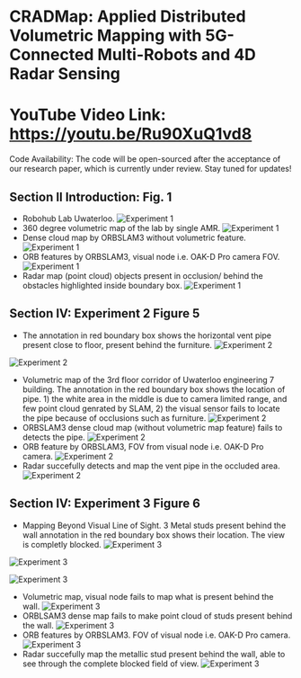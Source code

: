 # CRADMap: Applied Distributed Volumetric Mapping with 5G-Connected Multi-Robots and 4D Radar Sensing
# YouTube Video Link: https://youtu.be/Ru90XuQ1vd8

Code Availability: The code will be open-sourced after the acceptance of our research paper, which is currently under review. Stay tuned for updates!
## Section II Introduction: Fig. 1
- Robohub Lab Uwaterloo.
![Experiment 1](https://github.com/Maaz-qureshi98/Volumetric-Mapping/blob/main/1.1.jpg)
- 360 degree volumetric map of the lab by single AMR.
![Experiment 1](https://github.com/Maaz-qureshi98/Volumetric-Mapping/blob/main/1.2.png)
- Dense cloud map by ORBSLAM3 without volumetric feature. 
![Experiment 1](https://github.com/Maaz-qureshi98/Volumetric-Mapping/blob/main/1.3.png)
- ORB features by ORBSLAM3, visual node i.e. OAK-D Pro camera FOV. 
![Experiment 1](https://github.com/Maaz-qureshi98/Volumetric-Mapping/blob/main/1.4.png)
- Radar map (point cloud) objects present in occlusion/ behind the obstacles highlighted inside boundary box. 
![Experiment 1](https://github.com/Maaz-qureshi98/Volumetric-Mapping/blob/main/1.5.png)


## Section IV: Experiment 2 Figure 5
- The annotation in red boundary box shows the horizontal vent pipe present close to floor, present behind the furniture.
![Experiment 2](https://github.com/Maaz-qureshi98/Volumetric-Mapping/blob/main/2.1.jpg)

![Experiment 2](https://github.com/Maaz-qureshi98/Volumetric-Mapping/blob/main/2.2.jpg)
- Volumetric map of the 3rd floor corridor of Uwaterloo engineering 7 building. The annotation in the red boundary box shows the location of pipe. 1) the white area in the middle is due to camera limited range, and few point cloud genrated by SLAM, 2) the visual sensor fails to locate the pipe because of occlusions such as furniture. 
![Experiment 2](https://github.com/Maaz-qureshi98/Volumetric-Mapping/blob/main/2.3.png)
- ORBSLAM3 dense cloud map (without volumetric map feature) fails to detects the pipe.
![Experiment 2](https://github.com/Maaz-qureshi98/Volumetric-Mapping/blob/main/2.4.png)
- ORB feature by ORBSLAM3, FOV from visual node i.e. OAK-D Pro camera.
![Experiment 2](https://github.com/Maaz-qureshi98/Volumetric-Mapping/blob/main/2.5.png)
- Radar succefully detects and map the vent pipe in the occluded area. 
![Experiment 2](https://github.com/Maaz-qureshi98/Volumetric-Mapping/blob/main/2.6.png)


## Section IV: Experiment 3 Figure 6
- Mapping Beyond Visual Line of Sight. 3 Metal studs present behind the wall annotation in the red boundary box shows their location. The view is completly blocked. 
![Experiment 3](https://github.com/Maaz-qureshi98/Volumetric-Mapping/blob/main/3.1.jpg)

![Experiment 3](https://github.com/Maaz-qureshi98/Volumetric-Mapping/blob/main/3.2.jpg)

![Experiment 3](https://github.com/Maaz-qureshi98/Volumetric-Mapping/blob/main/3.3.jpg)
- Volumetric map, visual node fails to map what is present behind the wall. 
![Experiment 3](https://github.com/Maaz-qureshi98/Volumetric-Mapping/blob/main/3.4.png)
- ORBLSAM3 dense map fails to make point cloud of studs present behind the wall.
![Experiment 3](https://github.com/Maaz-qureshi98/Volumetric-Mapping/blob/main/3.5.png)
- ORB features by ORBSLAM3. FOV of visual node i.e. OAK-D Pro camera.
![Experiment 3](https://github.com/Maaz-qureshi98/Volumetric-Mapping/blob/main/3.6.png)
- Radar succefully map the metallic stud present behind the wall, able to see through the complete blocked field of view. 
![Experiment 3](https://github.com/Maaz-qureshi98/Volumetric-Mapping/blob/main/3.7.png)

